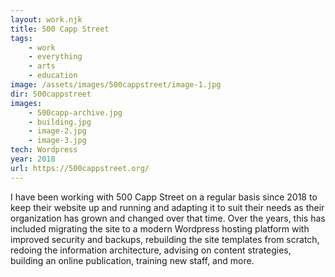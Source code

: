 ```yaml
---
layout: work.njk
title: 500 Capp Street
tags: 
    - work
    - everything
    - arts
    - education
image: /assets/images/500cappstreet/image-1.jpg
dir: 500cappstreet
images:
    - 500capp-archive.jpg
    - building.jpg
    - image-2.jpg
    - image-3.jpg
tech: Wordpress
year: 2018
url: https://500cappstreet.org/
---
```


I have been working with 500 Capp Street on a regular basis since 2018 to keep their website up and running and adapting it to suit their needs as their organization has grown and changed over that time. Over the years, this has included migrating the site to a modern Wordpress hosting platform with improved security and backups, rebuilding the site templates from scratch, redoing the information architecture, advising on content strategies, building an online publication, training new staff, and more.